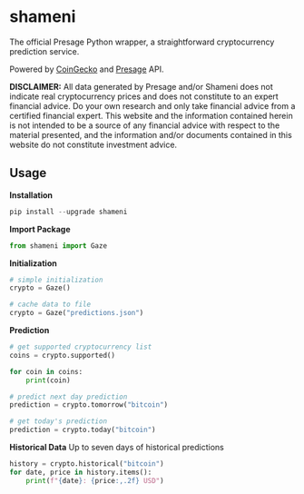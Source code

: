 # shameni
The official Presage Python wrapper, a straightforward cryptocurrency prediction service.

Powered by [CoinGecko](https://www.coingecko.com/api/documentations/v3) and [Presage](http://presage.herokuapp.com/) API.

**DISCLAIMER:** All data generated by Presage and/or Shameni does not indicate real cryptocurrency prices and does not constitute to an expert financial advice. Do your own research and only take financial advice from a certified financial expert. This website and the information contained herein is not intended to be a source of any financial advice with respect to the material presented, and the information and/or documents contained in this website do not constitute investment advice.

## Usage
**Installation**
```python
pip install --upgrade shameni
```

**Import Package**
```python
from shameni import Gaze
```

**Initialization**
```python
# simple initialization
crypto = Gaze()

# cache data to file
crypto = Gaze("predictions.json")
```

**Prediction**
```python
# get supported cryptocurrency list
coins = crypto.supported()

for coin in coins:
    print(coin)

# predict next day prediction
prediction = crypto.tomorrow("bitcoin")

# get today's prediction
prediction = crypto.today("bitcoin")
```

**Historical Data**
Up to seven days of historical predictions
```python
history = crypto.historical("bitcoin")
for date, price in history.items():
    print(f"{date}: {price:,.2f} USD")
```